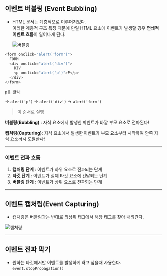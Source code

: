 ## 이벤트 버블링 (Event Bubbling)

- HTML 문서는 계층적으로 이루어져있다.  
  이러한 계층적 구조 특징 때문에 만일 HTML 요소에 이벤트가 발생할 경우 **연쇄적 이벤트 흐름**이 일어나게 된다.

  ![버블링](https://joshua1988.github.io/images/posts/web/javascript/event/event-bubble.png)

```js
<form onclick="alert('form')">
  FORM
  <div onclick="alert('div')">
    DIV
    <p onclick="alert('p')">P</p>
  </div>
</form>
```

`p를 클릭`

-> `alert('p')` -> `alert('div')` -> `alert('form')`

> 이 순서로 실행

**버블링(Bubbling)** : 자식 요소에서 발생한 이벤트가 바깥 부모 요소로 전파된다!

**캡쳐링(Capturing)**: 자식 요소에서 발생한 이벤트가 부모 요소부터 시작하여 안쪽 자식 요소까지 도달한다!

---

### 이벤트 전파 흐름

1. **캡처링 단계** : 이벤트가 하위 요소로 전파되는 단계
2. **타깃 단계** : 이벤트가 실제 타깃 요소에 전달되는 단계
3. **버블링 단계** : 이벤트가 상위 요소로 전파되는 단계

---

## 이벤트 캡처링(Event Capturing)

- 캡처링은 버블링과는 반대로 최상위 태그에서 해당 태그를 찾아 내려간다.

![캡쳐링](https://joshua1988.github.io/images/posts/web/javascript/event/event-capture.png)

---

## 이벤트 전파 막기

- 원하는 타깃에서만 이벤트를 발생하게 하고 싶을때 사용한다.  
  `event.stopPropagation()`
